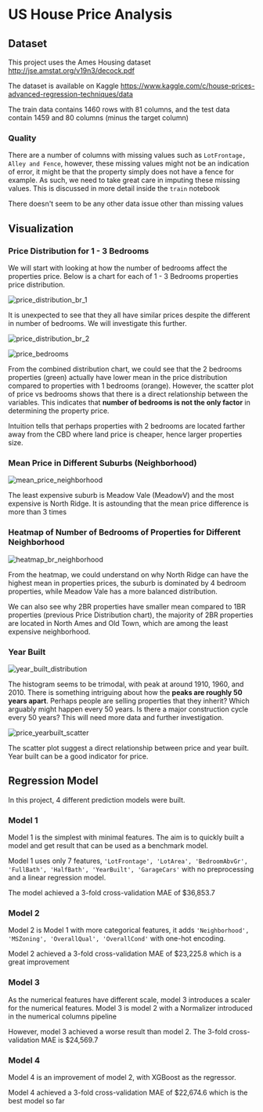 # US House Price Analysis

## Dataset

This project uses the Ames Housing dataset http://jse.amstat.org/v19n3/decock.pdf

The dataset is available on Kaggle https://www.kaggle.com/c/house-prices-advanced-regression-techniques/data

The train data contains 1460 rows with 81 columns, and the test data contain 1459 and 80 columns (minus the target column)

### Quality

There are a number of columns with missing values such as `LotFrontage, Alley and Fence`, however, these missing values might not be an indication of error, it might be that the property simply does not have a fence for example. As such, we need to take great care in imputing these missing values. This is discussed in more detail inside the `train` notebook

There doesn't seem to be any other data issue other than missing values

## Visualization

### Price Distribution for 1 - 3 Bedrooms

We will start with looking at how the number of bedrooms affect the properties price. Below is a chart for each of 1 - 3 Bedrooms properties price distribution.

![price_distribution_br_1](img/price_distribution_br_1.png)

It is unexpected to see that they all have similar prices despite the different in number of bedrooms. We will investigate this further.

![price_distribution_br_2](img/price_distribution_br_2.png)

![price_bedrooms](img/price_bedrooms.png)


From the combined distribution chart, we could see that the 2 bedrooms properties (green) actually have lower mean in the price distribution compared to properties with 1 bedrooms (orange). However, the scatter plot of price vs bedrooms shows that there is a direct relationship between the variables. This indicates that **number of bedrooms is not the only factor** in determining the property price.

Intuition tells that perhaps properties with 2 bedrooms are located farther away from the CBD where land price is cheaper, hence larger properties size.

### Mean Price in Different Suburbs (Neighborhood)

![mean_price_neighborhood](img/mean_price_neighborhood.png)

The least expensive suburb is Meadow Vale (MeadowV) and the most expensive is North Ridge. It is astounding that the mean price difference is more than 3 times

### Heatmap of Number of Bedrooms of Properties for Different Neighborhood

![heatmap_br_neighborhood](img/heatmap_br_neighborhood.png)

From the heatmap, we could understand on why North Ridge can have the highest mean in properties prices, the suburb is dominated by 4 bedroom properties, while Meadow Vale has a more balanced distribution.

We can also see why 2BR properties have smaller mean compared to 1BR properties (previous Price Distribution chart), the majority of 2BR properties are located in North Ames and Old Town, which are among the least expensive neighborhood.

### Year Built

![year_built_distribution](img/year_built_distribution.png)

The histogram seems to be trimodal, with peak at around 1910, 1960, and 2010. There is something intriguing about how the **peaks are roughly 50 years apart**. Perhaps people are selling properties that they inherit? Which arguably might happen every 50 years. Is there a major construction cycle every 50 years? This will need more data and further investigation.

![price_yearbuilt_scatter](img/price_yearbuilt_scatter.png)

The scatter plot  suggest a direct relationship between price and year built. Year built can be a good indicator for price.

## Regression Model

In this project, 4 different prediction models were built.

### Model 1

Model 1 is the simplest with minimal features. The aim is to quickly built a model and get result that can be used as a benchmark model. 

Model 1 uses only 7 features, `'LotFrontage', 'LotArea', 'BedroomAbvGr', 'FullBath', 'HalfBath', 'YearBuilt', 'GarageCars'` with no preprocessing and a linear regression model.

The model achieved a 3-fold cross-validation MAE of $36,853.7

### Model 2

Model 2 is Model 1 with more categorical features, it adds `'Neighborhood', 'MSZoning', 'OverallQual', 'OverallCond'` with one-hot encoding.

Model 2 achieved a 3-fold cross-validation MAE of $23,225.8 which is a great improvement

### Model 3

As the numerical features have different scale, model 3 introduces a scaler for the numerical features. Model 3 is model 2 with a Normalizer introduced in the numerical columns pipeline

However, model 3 achieved a worse result than model 2. The 3-fold cross-validation MAE is $24,569.7

### Model 4

Model 4 is an improvement of model 2, with XGBoost as the regressor.

Model 4 achieved a 3-fold cross-validation MAE of $22,674.6 which is the best model so far


